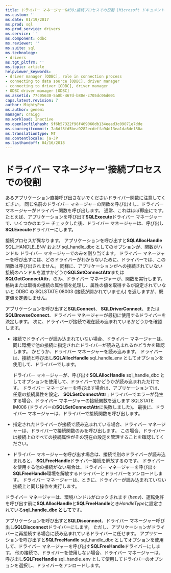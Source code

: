```yaml
---
title: ドライバー マネージャー&#39;接続プロセスでの役割 |Microsoft ドキュメント
ms.custom: ''
ms.date: 01/19/2017
ms.prod: sql
ms.prod_service: drivers
ms.service: ''
ms.component: odbc
ms.reviewer: ''
ms.suite: sql
ms.technology:
- drivers
ms.tgt_pltfrm: ''
ms.topic: article
helpviewer_keywords:
- driver manager [ODBC], role in connection process
- connecting to data source [ODBC], driver manager
- connecting to driver [ODBC], driver manager
- ODBC driver manager [ODBC]
ms.assetid: 77c05630-5a8b-467d-b80e-c705dc06d601
caps.latest.revision: 7
author: MightyPen
ms.author: genemi
manager: craigg
ms.workload: Inactive
ms.openlocfilehash: 9f6b57322f96f469060db134eead3c09071e7dde
ms.sourcegitcommit: 7a6df3fd5bea9282ecdeffa94d13ea1da6def80a
ms.translationtype: MT
ms.contentlocale: ja-JP
ms.lasthandoff: 04/16/2018
---
```

# <a name="driver-manager39s-role-in-the-connection-process"></a>ドライバー マネージャー&#39;接続プロセスでの役割
あるアプリケーション直接呼び出さないでくださいドライバー関数に注意してください。 同じ名前のドライバー マネージャーの関数を呼び出すし、ドライバー マネージャーがドライバー関数を呼び出します。 通常、これはほぼ即座にです。 たとえば、アプリケーションを呼び出す**SQLExecute**ドライバー マネージャーで、いくつかのエラー チェックした後、ドライバー マネージャーは、呼び出し**SQLExecute**ドライバーにします。  
  
 接続プロセスが異なります。 アプリケーションを呼び出すと**SQLAllocHandle** SQL_HANDLE_ENV および sql_handle_dbc としてのオプションが、関数がハンドル ドライバー マネージャーでのみを割り当てます。 ドライバー マネージャーを呼び出すには、どのドライバーがわからないために、ドライバーでは、この関数は呼び出されません。 同様に、アプリケーションがへの接続されていない接続のハンドルを渡すかどうか**SQLSetConnectAttr**または**SQLGetConnectAttr**、のみ、ドライバー マネージャーが、関数を実行します。 格納または取得の接続の属性値を処理し、属性の値を取得するが設定されていないと ODBC の SQLSTATE 08003 (接続が開かれていません) を返しますが、既定値を定義しません。  
  
 アプリケーションを呼び出すと**SQLConnect**、 **SQLDriverConnect**、または**SQLBrowseConnect**、ドライバー マネージャーが最初に使用するドライバーを決定します。 次に、ドライバーが接続で現在読み込まれているかどうかを確認します。  
  
-   接続でドライバーが読み込まれていない場合、ドライバー マネージャーは、同じ環境で他の接続に指定されたドライバーが読み込まれるかどうかを確認します。 かどうか、ドライバー マネージャーを読み込みます。 ドライバーは、接続と呼び出し**SQLAllocHandle** sql_handle_env としてオプションを使用して、ドライバーでします。  
  
     ドライバー マネージャーが、呼び出す**SQLAllocHandle** sql_handle_dbc としてオプションを使用して、ドライバーでかどうかが読み込まれただけです。 ドライバー マネージャーを呼び出す場合は、アプリケーションでは、任意の接続属性を設定、 **SQLSetConnectAttr** ; ドライバーでエラーが発生する場合、ドライバー マネージャーの接続関数を返します SQLSTATE IM006 (ドライバーの**SQLSetConnectAttr**に失敗しました)。 最後に、ドライバー マネージャーは、ドライバーで接続関数を呼び出します。  
  
-   指定されたドライバーが接続で読み込まれている場合、ドライバー マネージャーは、ドライバーで接続関数のみを呼び出します。 この場合、ドライバーは接続上のすべての接続属性がその現在の設定を管理することを確認してください。  
  
-   ドライバー マネージャーを呼び出す場合は、接続で別のドライバーが読み込まれると、 **SQLFreeHandle**ドライバー接続を解放するのです。 ドライバーを使用する他の接続がない場合は、ドライバー マネージャーを呼び出す**SQLFreeHandle**環境を解放するドライバーとドライバーをアンロードします。 ドライバー マネージャーは、ときに、ドライバーが読み込まれていない接続上と同じ操作を実行します。  
  
 ドライバー マネージャーは、環境ハンドルがロックされます (*henv*)、運転免許を呼び出す前に**SQLAllocHandle**と**SQLFreeHandle**とき*HandleType*に設定されている**sql_handle_dbc として**です。  
  
 アプリケーションを呼び出すと**SQLDisconnect**、ドライバー マネージャー呼び出し**SQLDisconnect**ドライバーにします。 ただし、アプリケーションがドライバーに再接続する場合に読み込まれているドライバーに任せます。 アプリケーションを呼び出すと**SQLFreeHandle** sql_handle_dbc としてオプションを使用して、ドライバー マネージャーを呼び出す**SQLFreeHandle**ドライバーにします。 他の接続で、ドライバーを使用しない場合、ドライバー マネージャーは、呼び出し**SQLFreeHandle** sql_handle_env として使用してドライバーのオプションを選択し、ドライバーをアンロードします。
